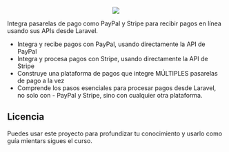 <p align="center"><img src="https://repository-images.githubusercontent.com/209256176/15efc480-dd83-11e9-9f81-f2c67ccac06a"></p>

Integra pasarelas de pago como PayPal y Stripe para recibir pagos en línea usando sus APIs desde Laravel.

- Integra y recibe pagos con PayPal, usando directamente la API de PayPal
- Integra y procesa pagos con Stripe, usando directamente la API de Stripe
- Construye una plataforma de pagos que integre MÚLTIPLES pasarelas de pago a la vez
- Comprende los pasos esenciales para procesar pagos desde Laravel, no solo con - PayPal y Stripe, sino con cualquier otra plataforma.

## Licencia

Puedes usar este proyecto para profundizar tu conocimiento y usarlo como guía mientars sigues el curso.
